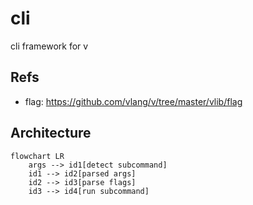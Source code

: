# cli

cli framework for v

## Refs

- flag: https://github.com/vlang/v/tree/master/vlib/flag

## Architecture

```mermaid
flowchart LR
    args --> id1[detect subcommand]
    id1 --> id2[parsed args]
    id2 --> id3[parse flags]
    id3 --> id4[run subcommand]

```
